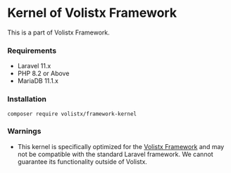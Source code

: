 # Kernel of Volistx Framework

This is a part of Volistx Framework.

### Requirements
- Laravel 11.x
- PHP 8.2 or Above
- MariaDB 11.1.x

### Installation
```shell
composer require volistx/framework-kernel
```

### Warnings
- This kernel is specifically optimized for the [Volistx Framework](https://github.com/VolistxTeam/Framework) and may not be compatible with the standard Laravel framework. We cannot guarantee its functionality outside of Volistx.
